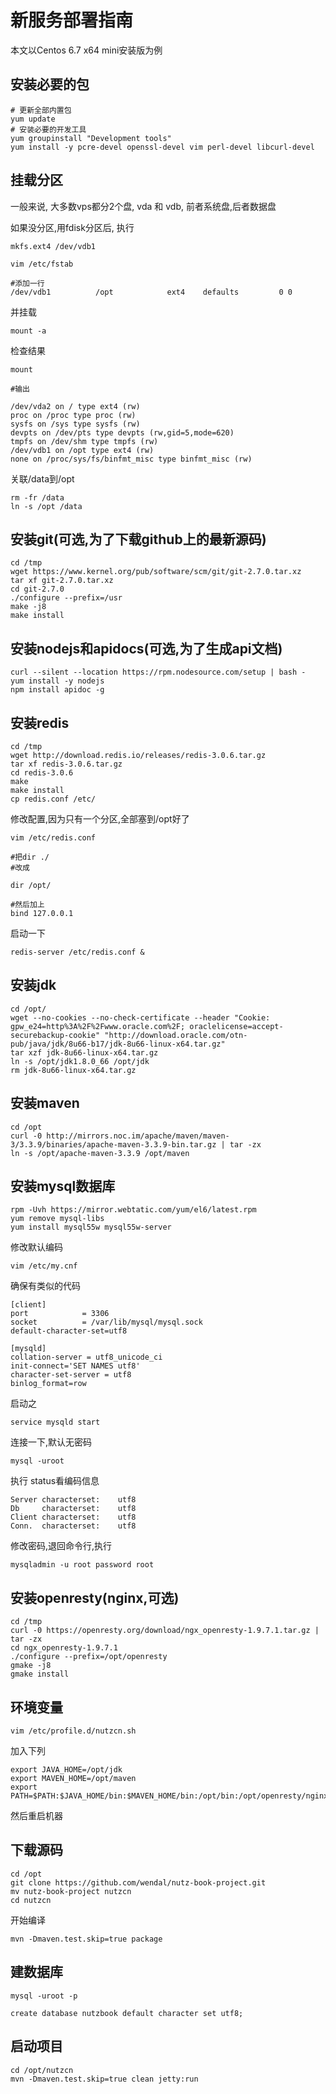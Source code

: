 # 新服务部署指南

本文以Centos 6.7 x64 mini安装版为例

## 安装必要的包


```
# 更新全部内置包
yum update
# 安装必要的开发工具
yum groupinstall "Development tools"
yum install -y pcre-devel openssl-devel vim perl-devel libcurl-devel
```

## 挂载分区

一般来说, 大多数vps都分2个盘, vda 和 vdb, 前者系统盘,后者数据盘

如果没分区,用fdisk分区后, 执行

```
mkfs.ext4 /dev/vdb1
```

```
vim /etc/fstab

#添加一行
/dev/vdb1          /opt            ext4    defaults         0 0
```

并挂载

```
mount -a
```

检查结果

```
mount

#输出

/dev/vda2 on / type ext4 (rw)
proc on /proc type proc (rw)
sysfs on /sys type sysfs (rw)
devpts on /dev/pts type devpts (rw,gid=5,mode=620)
tmpfs on /dev/shm type tmpfs (rw)
/dev/vdb1 on /opt type ext4 (rw)
none on /proc/sys/fs/binfmt_misc type binfmt_misc (rw)
```

关联/data到/opt

```
rm -fr /data
ln -s /opt /data
```

## 安装git(可选,为了下载github上的最新源码)


```
cd /tmp
wget https://www.kernel.org/pub/software/scm/git/git-2.7.0.tar.xz
tar xf git-2.7.0.tar.xz
cd git-2.7.0
./configure --prefix=/usr
make -j8
make install
```

## 安装nodejs和apidocs(可选,为了生成api文档)

```
curl --silent --location https://rpm.nodesource.com/setup | bash -
yum install -y nodejs
npm install apidoc -g
```

## 安装redis

```
cd /tmp
wget http://download.redis.io/releases/redis-3.0.6.tar.gz
tar xf redis-3.0.6.tar.gz
cd redis-3.0.6
make
make install
cp redis.conf /etc/
```

修改配置,因为只有一个分区,全部塞到/opt好了

```
vim /etc/redis.conf

#把dir ./
#改成 

dir /opt/

#然后加上
bind 127.0.0.1
```

启动一下

```
redis-server /etc/redis.conf &
```

## 安装jdk

```
cd /opt/
wget --no-cookies --no-check-certificate --header "Cookie: gpw_e24=http%3A%2F%2Fwww.oracle.com%2F; oraclelicense=accept-securebackup-cookie" "http://download.oracle.com/otn-pub/java/jdk/8u66-b17/jdk-8u66-linux-x64.tar.gz"
tar xzf jdk-8u66-linux-x64.tar.gz
ln -s /opt/jdk1.8.0_66 /opt/jdk
rm jdk-8u66-linux-x64.tar.gz
```

## 安装maven

```
cd /opt
curl -0 http://mirrors.noc.im/apache/maven/maven-3/3.3.9/binaries/apache-maven-3.3.9-bin.tar.gz | tar -zx
ln -s /opt/apache-maven-3.3.9 /opt/maven
```

## 安装mysql数据库

```
rpm -Uvh https://mirror.webtatic.com/yum/el6/latest.rpm
yum remove mysql-libs
yum install mysql55w mysql55w-server
```

修改默认编码

```
vim /etc/my.cnf
```

确保有类似的代码

```
[client]
port            = 3306
socket          = /var/lib/mysql/mysql.sock
default-character-set=utf8

[mysqld]
collation-server = utf8_unicode_ci
init-connect='SET NAMES utf8'
character-set-server = utf8
binlog_format=row

```

启动之

```
service mysqld start
```

连接一下,默认无密码

```
mysql -uroot
```

执行 status看编码信息

```
Server characterset:    utf8
Db     characterset:    utf8
Client characterset:    utf8
Conn.  characterset:    utf8
```

修改密码,退回命令行,执行

```
mysqladmin -u root password root
```




## 安装openresty(nginx,可选)

```
cd /tmp
curl -0 https://openresty.org/download/ngx_openresty-1.9.7.1.tar.gz | tar -zx
cd ngx_openresty-1.9.7.1
./configure --prefix=/opt/openresty
gmake -j8
gmake install

```

## 环境变量

```
vim /etc/profile.d/nutzcn.sh
```

加入下列

```
export JAVA_HOME=/opt/jdk
export MAVEN_HOME=/opt/maven
export PATH=$PATH:$JAVA_HOME/bin:$MAVEN_HOME/bin:/opt/bin:/opt/openresty/nginx/sbin
```

然后重启机器

## 下载源码

```
cd /opt
git clone https://github.com/wendal/nutz-book-project.git
mv nutz-book-project nutzcn
cd nutzcn
```

开始编译

```
mvn -Dmaven.test.skip=true package
```

## 建数据库

```
mysql -uroot -p

create database nutzbook default character set utf8;
```

## 启动项目

```
cd /opt/nutzcn
mvn -Dmaven.test.skip=true clean jetty:run
```
